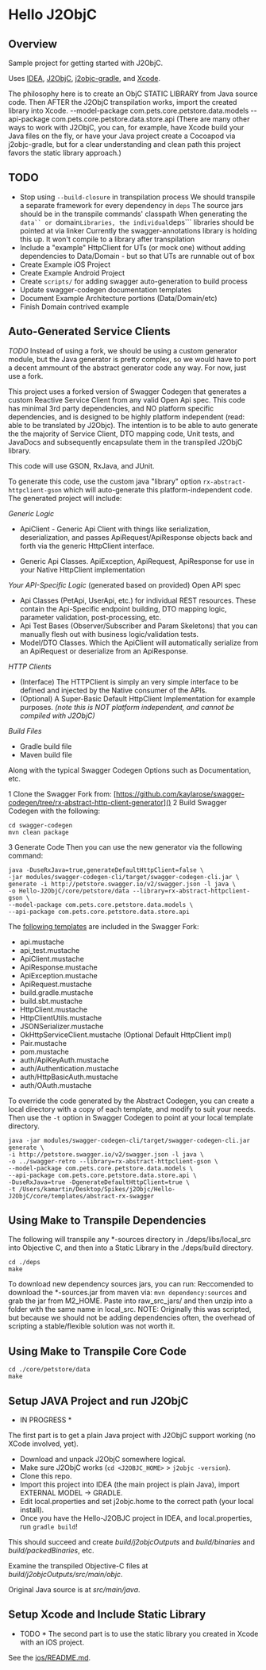 Hello J2ObjC
============


Overview
--------
Sample project for getting started with J2ObjC.

Uses [IDEA](https://www.jetbrains.com/idea/), [J2ObjC](http://j2objc.org/),
[j2objc-gradle](https://github.com/j2objc-contrib/j2objc-gradle),
and [Xcode](https://developer.apple.com/xcode/).

The philosophy here is to create an ObjC STATIC LIBRARY from Java source code.
Then AFTER the J2ObjC transpilation works, import the created library into Xcode.
--model-package com.pets.core.petstore.data.models --api-package com.pets.core.petstore.data.store.api
(There are many other ways to work with J2ObjC, you can, for example, have Xcode build your
Java files on the fly, or have your Java project create a Cocoapod via j2objc-gradle,
but for a clear understanding and clean path this project favors the static library approach.)

TODO
--------
* Stop using ```--build-closure``` in transpilation process
    We should transpile a separate framework for every dependency in ```deps```
    The source jars should be in the transpile commands' classpath
    When generating the ```data`` or ```domain``` Libraries, the individual ```deps``` libraries should be pointed at via linker
        Currently the swagger-annotations library is holding this up. It won't compile to a library after transpilation
* Include a "example" HttpClient for UTs (or mock one) without adding dependencies to Data/Domain - but so that UTs are runnable out of box
* Create Example iOS Project
* Create Example Android Project
* Create ```scripts/``` for adding swagger auto-generation to build process
* Update swagger-codegen documentation templates
* Document Example Architecture portions (Data/Domain/etc)
* Finish Domain contrived example



Auto-Generated Service Clients
--------

*TODO* Instead of using a fork, we should be using a custom generator module, but the Java generator is pretty complex,
so we would have to port a decent ammount of the abstract generator code any way. For now, just use a fork.

This project uses a forked version of Swagger Codegen that generates a custom
Reactive Service Client from any valid Open Api spec. This code has minimal 3rd party dependencies,
and NO platform specific dependencies, and is designed to be highly platform independent (read: able to be translated by J2Objc).
The intention is to be able to auto generate the the majority of Service Client, DTO mapping code, Unit tests, and JavaDocs
and subsequently encapsulate them in the transpiled J2ObjC library.

This code will use GSON, RxJava, and JUnit.

To generate this code, use the custom java "library" option ```rx-abstract-httpclient-gson``` which
will auto-generate this platform-independent code. The generated project will include:

*Generic Logic*
- ApiClient - Generic Api Client with things like serialization, deserialization, and passes ApiRequest/ApiResponse objects
back and forth via the generic HttpClient interface.

- Generic Api Classes. ApiException, ApiRequest, ApiResponse for use in your Native HttpClient implementation

*Your API-Specific Logic* (generated based on provided) Open API spec
- Api Classes (PetApi, UserApi, etc.) for individual REST resources. These contain the Api-Specific endpoint building,
DTO mapping logic, parameter validation, post-processing, etc.
- Api Test Bases (Observer/Subscriber and Param Skeletons) that you can manually flesh out with business logic/validation tests.
- Model/DTO Classes. Which the ApiClient will automatically serialize from an ApiRequest or deserialize from an ApiResponse.

*HTTP Clients*
- (Interface) The HTTPClient is simply an very simple interface to be defined and injected by the Native consumer of the APIs.
- (Optional) A Super-Basic Default HttpClient Implementation for example purposes. *(note this is NOT platform independent,
and cannot be compiled with J2ObjC)*

*Build Files*
- Gradle build file
- Maven build file

Along with the typical Swagger Codegen Options such as Documentation, etc.

1 Clone the Swagger Fork from: [https://github.com/kaylarose/swagger-codegen/tree/rx-abstract-http-client-generator]()
2 Build Swagger Codegen with the following:
```
cd swagger-codegen
mvn clean package
```
3 Generate Code
Then you can use the new generator via the following command:
```
java -DuseRxJava=true,generateDefaultHttpClient=false \
-jar modules/swagger-codegen-cli/target/swagger-codegen-cli.jar \
generate -i http://petstore.swagger.io/v2/swagger.json -l java \
-o Hello-J2ObjC/core/petstore/data --library=rx-abstract-httpclient-gson \
--model-package com.pets.core.petstore.data.models \
--api-package com.pets.core.petstore.data.store.api

```

The [following templates](https://github.com/kaylarose/swagger-codegen/tree/rx-abstract-http-client-generator/modules/swagger-codegen/src/main/resources/Java/libraries/rx-abstract-httpclient-gson) are included in the Swagger Fork:
- api.mustache
- api_test.mustache
- ApiClient.mustache
- ApiResponse.mustache
- ApiException.mustache
- ApiRequest.mustache
- build.gradle.mustache
- build.sbt.mustache
- HttpClient.mustache
- HttpClientUtils.mustache
- JSONSerializer.mustache
- OkHttpServiceClient.mustache (Optional Default HttpClient impl)
- Pair.mustache
- pom.mustache
- auth/ApiKeyAuth.mustache
- auth/Authentication.mustache
- auth/HttpBasicAuth.mustache
- auth/OAuth.mustache

To override the code generated by the Abstract Codegen, you can create a local directory with a copy of each template,
and modify to suit your needs. Then use the ```-t``` option in Swagger Codegen to point at your local template directory.

```
java -jar modules/swagger-codegen-cli/target/swagger-codegen-cli.jar generate \
-i http://petstore.swagger.io/v2/swagger.json -l java \
-o ../swagger-retro --library=rx-abstract-httpclient-gson \
--model-package com.pets.core.petstore.data.models \
--api-package com.pets.core.petstore.data.store.api \
-DuseRxJava=true -DgenerateDefaultHttpClient=true \
-t /Users/kamartin/Desktop/Spikes/j2Objc/Hello-J2ObjC/core/templates/abstract-rx-swagger
```

Using Make to Transpile Dependencies
--------
The following will transpile any *-sources directory in ./deps/libs/local_src into Objective C, and then into a Static Library in the ./deps/build directory.
```
cd ./deps
make
```
To download new dependency sources jars, you can run:
Reccomended to download the *-sources.jar from maven via: ```mvn dependency:sources``` and grab the jar from M2_HOME.
Paste into raw_src_jars/ and then unzip into a folder with the same name in local_src.
NOTE: Originally this was scripted, but because we should not be adding dependencies often, the overhead of scripting a stable/flexible solution was not worth it.

Using Make to Transpile Core Code
--------
```
cd ./core/petstore/data
make
```

Setup JAVA Project and run J2ObjC
----------------------------------
* IN PROGRESS *

The first part is to get a plain Java project with J2ObjC support working (no XCode involved, yet).

* Download and unpack J2ObjC somewhere logical.
* Make sure J2ObjC works (```cd <J2OBJC_HOME>``` >  ```j2objc -version```).
* Clone this repo.
* Import this project into IDEA (the main project is plain Java), import EXTERNAL MODEL -> GRADLE.
* Edit local.properties and set j2objc.home to the correct path (your local install).
* Once you have the Hello-J2OBJC project in IDEA, and local.properties, run ```gradle build```!

This should succeed and create *build/j2objcOutputs* and *build/binaries* and *build/packedBinaries*, etc.

Examine the transpiled Objective-C files at *build/j2objcOutputs/src/main/objc*.

Original Java source is at *src/main/java*.


Setup Xcode and Include Static Library
---------------------------------------
* TODO *
The second part is to use the static library you created in Xcode with an iOS project.

See the [ios/README.md](./ios/README.md).



